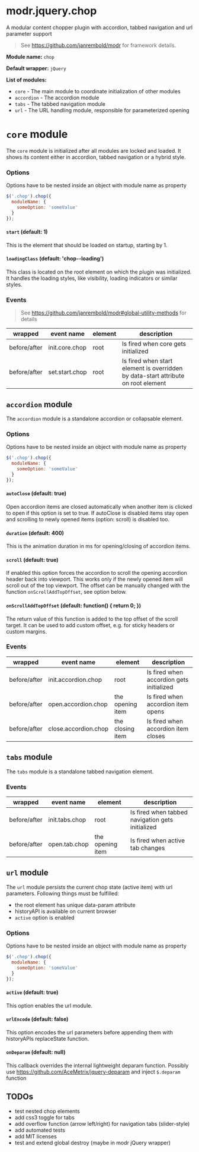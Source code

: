 # modr.jquery.chop
A modular content chopper plugin with accordion, tabbed navigation and url parameter support

> See https://github.com/janrembold/modr for framework details.

**Module name:** `chop` 

**Default wrapper:** `jQuery`

**List of modules:**

- `core` - The main module to coordinate initialization of other modules
- `accordion` - The accordion module
- `tabs` - The tabbed navigation module
- `url` - The URL handling module, responsible for parameterized opening


# `core` module
The `core` module is initialized after all modules are locked and loaded.
It shows its content either in accordion, tabbed navigation or a hybrid style.


### Options

Options have to be nested inside an object with module name as property  

```js 
$('.chop').chop({
  moduleName: {
    someOption: 'someValue'
  }
});
```

#### `start` (default: 1) 
This is the element that should be loaded on startup, starting by 1.

#### `loadingClass` (default: 'chop--loading')
This class is located on the root element on which the plugin was initialized.
It handles the loading styles, like visibility, loading indicators or similar styles.


### Events

> See https://github.com/janrembold/modr#global-utility-methods for details

| wrapped | event name | element | description | 
| --- | --- | --- | --- |  
| before/after | init.core.chop | root | Is fired when core gets initialized |
| before/after | set.start.chop | root | Is fired when start element is overridden by data-start attribute on root element |


## `accordion` module
The `accordion` module is a standalone accordion or collapsable element.

### Options

Options have to be nested inside an object with module name as property  

```js 
$('.chop').chop({
  moduleName: {
    someOption: 'someValue'
  }
});
```

#### `autoClose` (default: true) 
Open accordion items are closed automatically when another item is clicked to open if this option is set to true.
If autoClose is disabled items stay open and scrolling to newly opened items (option: scroll) is disabled too. 

#### `duration` (default: 400)
This is the animation duration in ms for opening/closing of accordion items.
 
#### `scroll` (default: true)
If enabled this option forces the accordion to scroll the opening accordion header back into viewport. 
This works only if the newly opened item will scroll out of the top viewport. 
The offset can be manually changed with the function `onScrollAddTopOffset`, see option below.

#### `onScrollAddTopOffset` (default: function() { return 0; })
The return value of this function is added to the top offset of the scroll target. 
It can be used to add custom offset, e.g. for sticky headers or custom margins.


### Events

| wrapped | event name | element | description | 
| --- | --- | --- | --- |  
| before/after | init.accordion.chop | root | Is fired when accordion gets initialized |
| before/after | open.accordion.chop | the opening item | Is fired when accordion item opens |
| before/after | close.accordion.chop | the closing item | Is fired when accordion item closes |



## `tabs` module
The `tabs` module is a standalone tabbed navigation element.

### Events

| wrapped | event name | element | description | 
| --- | --- | --- | --- |  
| before/after | init.tabs.chop | root | Is fired when tabbed navigation gets initialized |
| before/after | open.tab.chop | the opening item | Is fired when active tab changes |



## `url` module
The `url` module persists the current chop state (active item) with url parameters.
Following things must be fulfilled:
 
- the root element has unique data-param attribute
- historyAPI is available on current browser
- `active` option is enabled 


### Options

Options have to be nested inside an object with module name as property  

```js 
$('.chop').chop({
  moduleName: {
    someOption: 'someValue'
  }
});
```

#### `active` (default: true) 
This option enables the url module.

#### `urlEncode` (default: false)
This option encodes the url parameters before appending them with historyAPIs replaceState function. 

#### `onDeparam` (default: null)
This callback overrides the internal lightweight deparam function. Possibly use https://github.com/AceMetrix/jquery-deparam and inject `$.deparam` function


## TODOs

- test nested chop elements
- add css3 toggle for tabs 
- add overflow function (arrow left/right) for navigation tabs (slider-style)
- add automated tests
- add MIT licenses
- test and extend global destroy (maybe in modr jQuery wrapper) 
